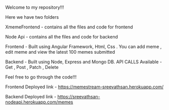 Welcome to my repository!!!

Here we have two folders 

XmemeFrontend - contains all the files and code for frontend

Node Api - contains all the files and code for backend

Frontend - Built using Angular Framework, Html, Css . You can add meme , edit meme and view the latest 100 memes submitted  

Backend - Built using Node, Express and Mongo DB. API CALLS Available - Get , Post , Patch , Delete

Feel free to go through the code!!!


Frontend Deployed link - https://memestream-sreevathsan.herokuapp.com/

Backend Deployed link - https://sreevathsan-nodeapi.herokuapp.com/memes